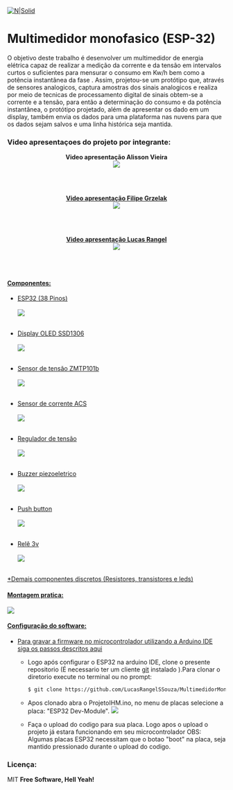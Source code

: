 
[![N|Solid](https://eventos.ifg.edu.br/semanai2c/wp-content/uploads/sites/7/2016/08/marca-ifg-2015-todas-as-verses.png)](https://www.ifg.edu.br/goiania)

# Multimedidor monofasico (ESP-32)
O objetivo deste trabalho é desenvolver um multimedidor de energia elétrica capaz de realizar a medição da corrente e da tensão em intervalos curtos o suficientes para mensurar o consumo em Kw/h bem como a potência instantânea da fase . Assim, projetou-se um protótipo que, através de sensores analogicos, captura amostras dos sinais analogicos e realiza por meio de tecnicas de processamento digital de sinais obtem-se a corrente e a tensão, para então a determinação do consumo e da potência instantânea, o protótipo projetado, além de apresentar os dado em um display, também envia os dados para uma plataforma nas nuvens para que os dados sejam salvos e uma linha histórica seja mantida.
### Video apresentaçoes do projeto por integrante:

<p align="center">
  <b>Video apresentação Alisson Vieira</b><br/>
  <a href="https://youtu.be/3okiUbaMF5Y"><img src="https://github.com/LucasRangelSSouza/MultimedidorMonofasicoESP32/blob/main/assets/AlissonVieira.png">
</p>
 <br/><br/>
<p align="center">
  <b>Video apresentação Filipe Grzelak</b><br/>
  <a href="https://youtu.be/WYwgZHkGLjU"><img src="https://github.com/LucasRangelSSouza/MultimedidorMonofasicoESP32/blob/main/assets/FilipeGrzelak.png">
</p>
 <br/><br/>
<p align="center">
<b>Video apresentação Lucas Rangel</b><br/>
  <a href="https://youtu.be/qqvrOJMBtQI"><img src="https://github.com/LucasRangelSSouza/MultimedidorMonofasicoESP32/blob/main/assets/lucasRangel.png">
</p>

 <br/><br/>


#### Componentes:

  - ESP32 (38 Pinos)
  <br/><br/>
![](https://github.com/LucasRangelSSouza/MultimedidorMonofasicoESP32/blob/main/assets/ESP32-DEVKIT-V4-pinout-v2.jpg)
  <br/><br/>
  
  
  - Display OLED SSD1306
  <br/><br/>
![](https://github.com/LucasRangelSSouza/MultimedidorMonofasicoESP32/blob/main/assets/display7.jpg)
<br/><br/>

  - Sensor de tensão ZMTP101b
  <br/><br/>
![](https://github.com/LucasRangelSSouza/MultimedidorMonofasicoESP32/blob/main/assets/ZMPT101B.jpg)
<br/><br/>
  
  - Sensor de corrente ACS
  <br/><br/>
![](https://github.com/LucasRangelSSouza/MultimedidorMonofasicoESP32/blob/main/assets/Acs712.png)
<br/><br/>
  
  - Regulador de tensão
  <br/><br/>
![](https://github.com/LucasRangelSSouza/MultimedidorMonofasicoESP32/blob/main/assets/regtensao.jpg)
<br/><br/>
  
  - Buzzer piezoeletrico
  <br/><br/>
![](https://github.com/LucasRangelSSouza/MultimedidorMonofasicoESP32/blob/main/assets/buzzer_5v-300x300.jpg)
<br/><br/>
  
  - Push button
  <br/><br/>
![](https://github.com/LucasRangelSSouza/MultimedidorMonofasicoESP32/blob/main/assets/push.jpg)
<br/><br/>
  
  - Relê 3v
  <br/><br/>
![](https://github.com/LucasRangelSSouza/MultimedidorMonofasicoESP32/blob/main/assets/rele.jpg)
<br/><br/>

*Demais componentes discretos (Resistores, transistores e leds)

  
#### Montagem pratica:

  
  ![](https://github.com/LucasRangelSSouza/MultimedidorMonofasicoESP32/blob/main/assets/Circuito.jpg)
  

#### Configuração do software:
- Para gravar a firmware no microcontrolador utilizando a Arduino IDE  siga os passos descritos [aqui](https://randomnerdtutorials.com/installing-the-esp32-board-in-arduino-ide-windows-instructions/)

  - Logo após configurar o ESP32 na arduino IDE, clone o presente repositorio (É necessario ter um cliente [git](https://git-scm.com/) instalado ).Para clonar o diretorio execute no terminal ou no prompt:
	```sh
	$ git clone https://github.com/LucasRangelSSouza/MultimedidorMonofasicoESP32.git
	```
  - Apos clonado abra o ProjetoIHM.ino, no menu de placas selecione a placa: "ESP32 Dev-Module".
	![](https://github.com/LucasRangelSSouza/MultimedidorMonofasicoESP32/blob/main/assets/selectPlaca.png)
	
  - Faça o upload do codigo para sua placa. Logo apos o upload o projeto já estara funcionando em seu microcontrolador
		OBS: Algumas placas ESP32 necessitam que o botao "boot" na placa, seja mantido pressionado durante o upload do codigo.


### Licença:


MIT
**Free Software, Hell Yeah!**
